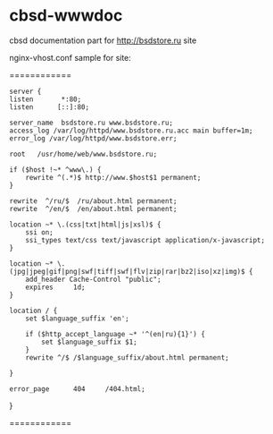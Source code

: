 cbsd-wwwdoc
===========

cbsd documentation part for http://bsdstore.ru site

nginx-vhost.conf sample for site:

============

    server {
	listen       *:80;
	listen      [::]:80;

	server_name  bsdstore.ru www.bsdstore.ru;
	access_log /var/log/httpd/www.bsdstore.ru.acc main buffer=1m;
	error_log /var/log/httpd/www.bsdstore.err;

	root   /usr/home/web/www.bsdstore.ru;

	if ($host !~* ^www\.) {
		rewrite ^(.*)$ http://www.$host$1 permanent;
	}

	rewrite  ^/ru/$  /ru/about.html permanent;
	rewrite  ^/en/$  /en/about.html permanent;

	location ~* \.(css|txt|html|js|xsl)$ {
		ssi on;
		ssi_types text/css text/javascript application/x-javascript;
	}

	location ~* \.(jpg|jpeg|gif|png|swf|tiff|swf|flv|zip|rar|bz2|iso|xz|img)$ {
		add_header Cache-Control "public";
		expires     1d;
	}

	location / {
		set $language_suffix 'en';

		if ($http_accept_language ~* '^(en|ru){1}') {
			set $language_suffix $1;
		}
		rewrite ^/$ /$language_suffix/about.html permanent;

	}

	error_page      404     /404.html;
}

============
